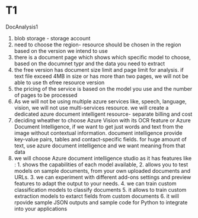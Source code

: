 # T1
DocAnalysis1
1. blob storage - storage account
2. need to choose the region- resource should be chosen in the region based on the version we intend to use
3. there is a document page which shows which specific model to choose, based on the documnet typr and the data you need to extract
4. the free version has document size limit and page limit for analysis. if text file exceed 4MB in size or has more than two pages, we will not be able to use th efree resource version
5. the pricing of the service is based on the model you use and the number of pages to be processed
6. As we will not be using multiple azure services like, speech, language, vision, we will not use multi-services resource. we will create a dedicated azure document intelligent resource- separate billing and cost
7. deciding wheather to choose Azure Vision with its OCR feature or Azure Document Intelligence, if we want to get just words and text from the image without contextual information. document intelligence provide key-value pairs, tables and contact-specific fields. for huge amount of text, use azure document intelligence and we want meaning from that data
8. we will choose Azure document intelligence studio as it has features like : 1. shows the capabilities of each model available, 2. allows you to test models on sample documents, from your own uploaded documents and URLs. 3. we can experiment with different add-ons settings and preview features to adapt the output to your needs. 4. we can train custom classification models to classify documents 5. it allows to train custom extraction models to extarct fields from custom documents 6. it will rpovide sample JSON outputs and sample code for Python to integrate into your applications 
